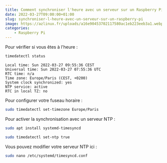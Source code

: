 ```yaml
---
title: Comment synchroniser l'heure avec un serveur sur un Raspberry Pi ?
date: 2022-03-27T09:00:00+01:00
slug: synchroniser-l-heure-avec-un-serveur-sur-un-raspberry-pi
image: https://azlinux.fr/uploads/a16e90453702117580ac1eb223eeb3a1.webp
categories:
    - Raspberry Pi
---
```

Pour vérifier si vous êtes à l'heure :

```bash
timedatectl status
```

```
Local time: Sun 2022-03-27 09:55:36 CEST
Universal time: Sun 2022-03-27 07:55:36 UTC
RTC time: n/a
Time zone: Europe/Paris (CEST, +0200)
System clock synchronized: yes
NTP service: active
RTC in local TZ: no
```

Pour configurer votre fuseau horaire :

```bash
sudo timedatectl set-timezone Europe/Paris
```

Pour activer la synchronisation avec un serveur NTP :

```bash
sudo apt install systemd-timesyncd
```

```bash
sudo timedatectl set-ntp true
```

Vous pouvez modifier votre serveur NTP ici :

```bash
sudo nano /etc/systemd/timesyncd.conf
```
